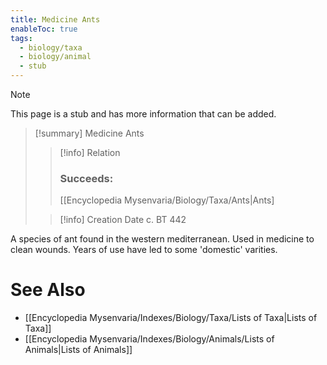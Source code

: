```yaml
---
title: Medicine Ants
enableToc: true
tags:
  - biology/taxa
  - biology/animal
  - stub
---
```


> [!note]
> This page is a stub and has more information that can be added.

> [!summary] Medicine Ants
> > [!info] Relation
> > ### Succeeds:
> > [[Encyclopedia Mysenvaria/Biology/Taxa/Ants|Ants]
>
> > [!info] Creation Date
> > c. BT 442

A species of ant found in the western mediterranean. Used in medicine to clean wounds. Years of use have led to some 'domestic' varities.

# See Also
- [[Encyclopedia Mysenvaria/Indexes/Biology/Taxa/Lists of Taxa|Lists of Taxa]]
- [[Encyclopedia Mysenvaria/Indexes/Biology/Animals/Lists of Animals|Lists of Animals]]
